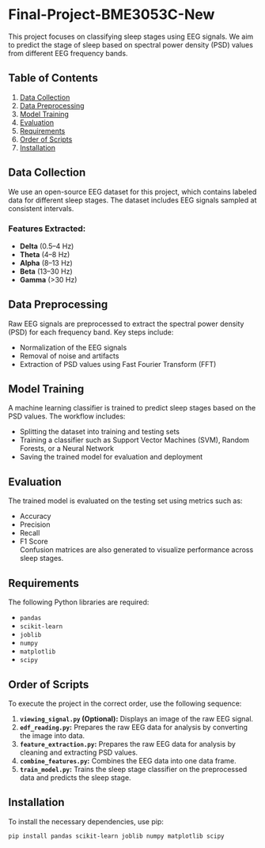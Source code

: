 # Final-Project-BME3053C-New

This project focuses on classifying sleep stages using EEG signals. We aim to predict the stage of sleep based on spectral power density (PSD) values from different EEG frequency bands.

## Table of Contents
1. [Data Collection](#data-collection)
2. [Data Preprocessing](#data-preprocessing)
3. [Model Training](#model-training)
4. [Evaluation](#evaluation)
5. [Requirements](#requirements)
6. [Order of Scripts](#order-of-scripts)
7. [Installation](#installation)

## Data Collection
We use an open-source EEG dataset for this project, which contains labeled data for different sleep stages. The dataset includes EEG signals sampled at consistent intervals.

### Features Extracted:
- **Delta** (0.5–4 Hz)
- **Theta** (4–8 Hz)
- **Alpha** (8–13 Hz)
- **Beta** (13–30 Hz)
- **Gamma** (>30 Hz)

## Data Preprocessing
Raw EEG signals are preprocessed to extract the spectral power density (PSD) for each frequency band. Key steps include:
- Normalization of the EEG signals
- Removal of noise and artifacts
- Extraction of PSD values using Fast Fourier Transform (FFT)

## Model Training
A machine learning classifier is trained to predict sleep stages based on the PSD values. The workflow includes:
- Splitting the dataset into training and testing sets
- Training a classifier such as Support Vector Machines (SVM), Random Forests, or a Neural Network
- Saving the trained model for evaluation and deployment

## Evaluation
The trained model is evaluated on the testing set using metrics such as:
- Accuracy
- Precision
- Recall
- F1 Score  
Confusion matrices are also generated to visualize performance across sleep stages.

## Requirements
The following Python libraries are required:
- `pandas`
- `scikit-learn`
- `joblib`
- `numpy`
- `matplotlib`
- `scipy`

## Order of Scripts
To execute the project in the correct order, use the following sequence:
1. **`viewing_signal.py` (Optional):** Displays an image of the raw EEG signal.
2. **`edf_reading.py`:** Prepares the raw EEG data for analysis by converting the image into data.
3. **`feature_extraction.py`:** Prepares the raw EEG data for analysis by cleaning and extracting PSD values.
4. **`combine_features.py`:** Combines the EEG data into one data frame.
5. **`train_model.py`:** Trains the sleep stage classifier on the preprocessed data and predicts the sleep stage. 

## Installation
To install the necessary dependencies, use pip:
```bash
pip install pandas scikit-learn joblib numpy matplotlib scipy
